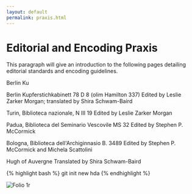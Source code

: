 ```yaml
---
layout: default
permalink: praxis.html
---
```


# Editorial and Encoding Praxis

This paragraph will give an introduction to the following pages detailing editorial standards and encoding guidelines.

Berlin Ku

Berlin Kupferstichkabinett 78 D 8 (olim Hamilton 337)
Edited by Leslie Zarker Morgan; translated by Shira Schwam-Baird

Turin, Biblioteca nazionale, N III 19
Edited by Leslie Zarker Morgan

Padua, Biblioteca del Seminario Vescovile MS 32
Edited by Stephen P. McCormick

Bologna, Biblioteca dell'Archiginnasio B. 3489
Edited by Stephen P. McCormick and Michela Scattolini

Hugh of Auvergne
Translated by Shira Schwam-Baird


{% highlight bash %}
git init new hda
{% endhighlight %}

<img src="{{site.baseurl}}/assets/images/1r.jpg" alt="Folio 1r">
